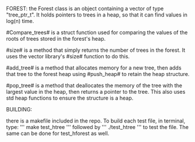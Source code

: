 FOREST:
the Forest class is an object containing a vector
of type "tree_ptr_t". It holds pointers to trees
in a heap, so that it can find values in log(n) time.

#Compare_trees# is a struct function used for comparing
the values of the roots of trees stored in the forest's heap.

#size# is a method that simply returns the number of trees in the forest.
It uses the vector library's #size# function to do this.

#add_tree# is a method that allocates memory for a new tree,
then adds that tree to the forest heap using #push_heap# to retain
the heap structure.

#pop_tree# is a method that deallocates the memory of the tree
with the largest value in the heap, then returns a pointer to 
the tree. This also uses std heap functions to ensure the structure
is a heap.


BUILDING:

there is a makefile included in the repo. 
To build each test file, in terminal, type:
'''
make test_htree
'''
followed by
'''
./test_htree
'''
to test the file. The same can be done for test_hforest as well.

